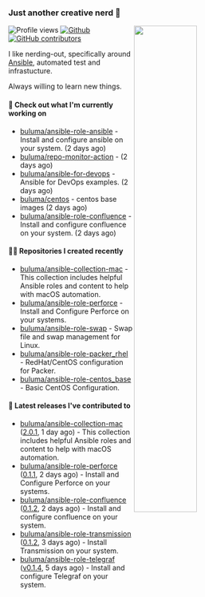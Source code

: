 ### Just another creative nerd 👋


![Profile views](https://gpvc.arturio.dev/buluma) <a href="https://gitstats.me/buluma">
  <img align="right" src="https://github-readme-stats.vercel.app/api?username=buluma&theme=gotham&show_icons=true" width="50%"/>
</a>
[![Github](https://img.shields.io/badge/-buluma-black?style=flat&labelColor=black&logo=github&logoColor=white&include_all_commits=true&count_private=true)](https://gitstats.me/buluma)
[![GitHub contributors](https://img.shields.io/github/contributors/buluma/badges.svg)](https://GitHub.com/buluma/badges/graphs/contributors/)

I like nerding-out, specifically around [Ansible](https://github.com/ansible/ansible), automated test and infrastucture.

Always willing to learn new things.

#### 👷 Check out what I'm currently working on

- [buluma/ansible-role-ansible](https://github.com/buluma/ansible-role-ansible) - Install and configure ansible on your system. (2 days ago)
- [buluma/repo-monitor-action](https://github.com/buluma/repo-monitor-action) -  (2 days ago)
- [buluma/ansible-for-devops](https://github.com/buluma/ansible-for-devops) - Ansible for DevOps examples.  (2 days ago)
- [buluma/centos](https://github.com/buluma/centos) - centos base images (2 days ago)
- [buluma/ansible-role-confluence](https://github.com/buluma/ansible-role-confluence) - Install and configure confluence on your system. (2 days ago)

#### 👨‍💻 Repositories I created recently

- [buluma/ansible-collection-mac](https://github.com/buluma/ansible-collection-mac) - This collection includes helpful Ansible roles and content to help with macOS automation.
- [buluma/ansible-role-perforce](https://github.com/buluma/ansible-role-perforce) - Install and Configure Perforce on your systems.
- [buluma/ansible-role-swap](https://github.com/buluma/ansible-role-swap) - Swap file and swap management for Linux.
- [buluma/ansible-role-packer_rhel](https://github.com/buluma/ansible-role-packer_rhel) - RedHat/CentOS configuration for Packer.
- [buluma/ansible-role-centos_base](https://github.com/buluma/ansible-role-centos_base) - Basic CentOS Configuration.

#### 🚀 Latest releases I've contributed to

- [buluma/ansible-collection-mac](https://github.com/buluma/ansible-collection-mac) ([2.0.1](https://github.com/buluma/ansible-collection-mac/releases/tag/2.0.1), 1 day ago) - This collection includes helpful Ansible roles and content to help with macOS automation.
- [buluma/ansible-role-perforce](https://github.com/buluma/ansible-role-perforce) ([0.1.1](https://github.com/buluma/ansible-role-perforce/releases/tag/0.1.1), 2 days ago) - Install and Configure Perforce on your systems.
- [buluma/ansible-role-confluence](https://github.com/buluma/ansible-role-confluence) ([0.1.2](https://github.com/buluma/ansible-role-confluence/releases/tag/0.1.2), 2 days ago) - Install and configure confluence on your system.
- [buluma/ansible-role-transmission](https://github.com/buluma/ansible-role-transmission) ([0.1.2](https://github.com/buluma/ansible-role-transmission/releases/tag/0.1.2), 3 days ago) - Install Transmission on your system.
- [buluma/ansible-role-telegraf](https://github.com/buluma/ansible-role-telegraf) ([v0.1.4](https://github.com/buluma/ansible-role-telegraf/releases/tag/v0.1.4), 5 days ago) - Install and configure Telegraf on your system.


